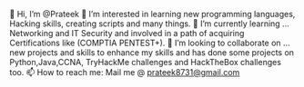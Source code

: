 👋 Hi, I’m @Prateek
👀 I’m interested in learning new programming languages, Hacking skills, creating scripts and many things.
🌱 I’m currently learning ... Networking and IT Security and involved in a path of acquiring Certifications like (COMPTIA PENTEST+).
💞️ I’m looking to collaborate on ... new projects and skills to enhance my skills and has done some projects on Python,Java,CCNA, TryHackMe challenges and HackTheBox challenges too.
📫 How to reach me: Mail me @ prateek8731@gmail.com 
